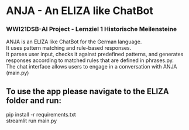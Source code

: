 # ANJA - An ELIZA like ChatBot
 ### WWI21DSB-AI Project - Lernziel 1 Historische Meilensteine

ANJA is an ELIZA like ChatBot for the German language.<br>
It uses pattern matching and rule-based responses. <br>
It parses user input, checks it against predefined patterns, and generates responses according to matched rules that are defined in phrases.py.<br>
The chat interface allows users to engage in a conversation with ANJA (main.py)<br>

## To use the app please navigate to the ELIZA folder and run:
pip install -r requirements.txt <br>
streamlit run main.py

